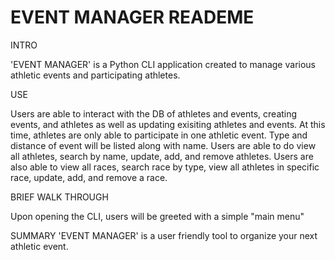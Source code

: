 # EVENT MANAGER READEME

INTRO

'EVENT MANAGER' is a Python CLI application created to manage various athletic events and participating athletes. 

USE

Users are able to interact with the DB of athletes and events, creating events, and athletes as well as updating exisiting athletes and events. At this time, athletes are only able to participate in one athletic event. Type and distance of event will be listed along with name. Users are able to do view all athletes, search by name, update, add, and remove athletes. Users are also able to view all races, search race by type, view all athletes in specific race, update, add, and remove a race. 

BRIEF WALK THROUGH

Upon opening the CLI, users will be greeted with a simple "main menu"



SUMMARY
'EVENT MANAGER' is a user friendly tool to organize your next athletic event.